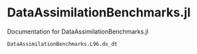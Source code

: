 # DataAssimilationBenchmarks.jl

Documentation for DataAssimilationBenchmarks.jl

```@docs
DataAssimilationBenchmarks.L96.dx_dt
```
